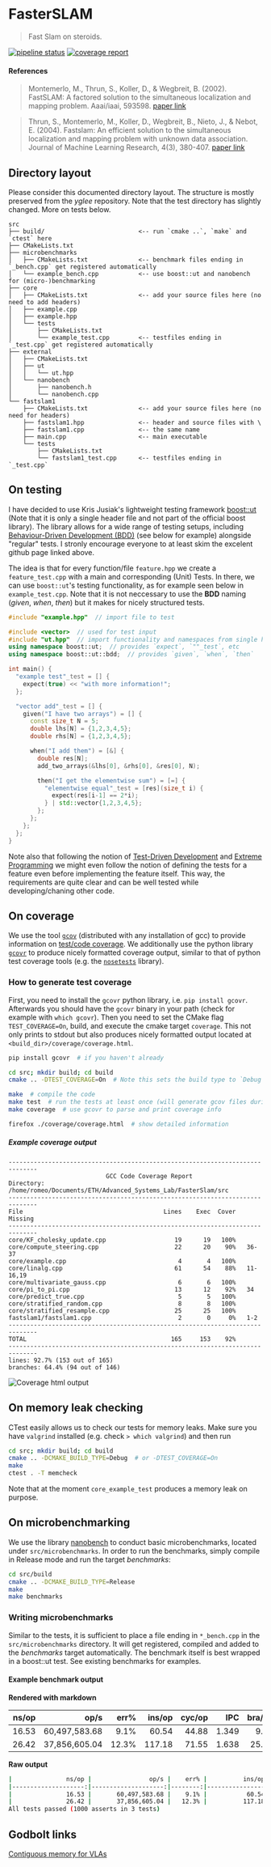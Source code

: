 # FasterSLAM
> Fast Slam on steroids.

[![pipeline status](https://gitlab.inf.ethz.ch/COURSE-ASL2020/team040/badges/merging_all_tests_together/pipeline.svg)](https://gitlab.inf.ethz.ch/COURSE-ASL2020/team040/-/commits/merging_all_tests_together)
[![coverage report](https://gitlab.inf.ethz.ch/COURSE-ASL2020/team040/badges/merging_all_tests_together/coverage.svg)](https://gitlab.inf.ethz.ch/COURSE-ASL2020/team040/-/commits/merging_all_tests_together)

#### References
> Montemerlo, M., Thrun, S., Koller, D., & Wegbreit, B. (2002). FastSLAM: A factored solution to the simultaneous localization and mapping problem. Aaai/iaai, 593598.
[paper link](https://www.aaai.org/Papers/AAAI/2002/AAAI02-089.pdf)

> Thrun, S., Montemerlo, M., Koller, D., Wegbreit, B., Nieto, J., & Nebot, E. (2004). Fastslam: An efficient solution to the simultaneous localization and mapping problem with unknown data association. Journal of Machine Learning Research, 4(3), 380-407.
[paper link](http://robots.stanford.edu/papers/Thrun03g.pdf)


## Directory layout
Please consider this documented directory layout.
The structure is mostly preserved from the _yglee_ repository.
Note that the test directory has slightly changed.
More on tests below.
```
src
├── build/                          <-- run `cmake ..`, `make` and `ctest` here
├── CMakeLists.txt
├── microbenchmarks
│   ├── CMakeLists.txt              <-- benchmark files ending in `_bench.cpp` get registered automatically
│   └── example_bench.cpp           <-- use boost::ut and nanobench for (micro-)benchmarking
├── core
│   ├── CMakeLists.txt              <-- add your source files here (no need to add headers)
│   ├── example.cpp
│   ├── example.hpp
│   └── tests
│       ├── CMakeLists.txt
│       └── example_test.cpp        <-- testfiles ending in `_test.cpp` get registered automatically
├── external
│   ├── CMakeLists.txt
│   ├── ut
│   │   └── ut.hpp
│   └── nanobench
│       ├── nanobench.h
│       └── nanobench.cpp
└── fastslam1
    ├── CMakeLists.txt              <-- add your source files here (no need for headers)
    ├── fastslam1.hpp               <-- header and source files with \
    ├── fastslam1.cpp               <-- the same name
    ├── main.cpp                    <-- main executable
    └── tests
        ├── CMakeLists.txt
        └── fastslam1_test.cpp      <-- testfiles ending in `_test.cpp`
```

## On testing
I have decided to use Kris Jusiak's lightweight testing framework [boost::ut](https://github.com/boost-experimental/ut) (Note that it is only a single header file and not part of the official boost library).
The library allows for a wide range of testing setups, including [Behaviour-Driven Development (BDD)](https://en.wikipedia.org/wiki/Behavior-driven_development) (see below for example) alongside "regular" tests.
I stronly encourage everyone to at least skim the excelent github page linked above.

The idea is that for every function/file `feature.hpp` we create a `feature_test.cpp` with a main and corresponding (Unit) Tests.
In there, we can use `boost::ut`'s testing functionality, as for example seen below in `example_test.cpp`.
Note that it is not neccessary to use the __BDD__ naming (_given_, _when_, _then_) but it makes for nicely structured tests.
```cpp
#include "example.hpp"  // import file to test

#include <vector>  // used for test input
#include "ut.hpp"  // import functionality and namespaces from single header file
using namespace boost::ut;  // provides `expect`, `""_test`, etc
using namespace boost::ut::bdd;  // provides `given`, `when`, `then`

int main() {
  "example test"_test = [] {
    expect(true) << "with more information!";
  };

  "vector add"_test = [] {
    given("I have two arrays") = [] {
      const size_t N = 5;
      double lhs[N] = {1,2,3,4,5};
      double rhs[N] = {1,2,3,4,5};

      when("I add them") = [&] {
        double res[N];
        add_two_arrays(&lhs[0], &rhs[0], &res[0], N);

        then("I get the elementwise sum") = [=] {
          "elementwise equal"_test = [res](size_t i) {
            expect(res[i-1] == 2*i);
          } | std::vector{1,2,3,4,5};
        };
      };
    };
  };
}
```

Note also that following the notion of [Test-Driven Development](https://en.wikipedia.org/wiki/Test-driven_development) and [Extreme Programming](https://en.wikipedia.org/wiki/Extreme_programming) we might even follow the notion of defining the tests for a feature even before implementing the feature itself.
This way, the requirements are quite clear and can be well tested while developing/chaning other code.


## On coverage
We use the tool [`gcov`](https://gcc.gnu.org/onlinedocs/gcc/Gcov.html) (distributed with any installation of gcc) to provide information on [test/code coverage](https://en.wikipedia.org/wiki/Code_coverage).
We additionally use the python library [`gcovr`](https://github.com/gcovr/gcovr) to produce nicely formatted coverage output, similar to that of python test coverage tools (e.g. the [`nosetests`](https://nose.readthedocs.io/en/latest/plugins/cover.html) library).

### How to generate test coverage
First, you need to install the `gcovr` python library, i.e. `pip install gcovr`.
Afterwards you should have the `gcovr` binary in your path (check for example with `which gcovr`).
Then you need to set the CMake flag `TEST_COVERAGE=On`, build, and execute the cmake target `coverage`.
This not only prints to stdout but also produces nicely formatted output located at `<build_dir>/coverage/coverage.html`.
```bash
pip install gcovr  # if you haven't already

cd src; mkdir build; cd build
cmake .. -DTEST_COVERAGE=On  # Note this sets the build type to `Debug`

make  # compile the code
make test  # run the tests at least once (will generate gcov files during run)
make coverage  # use gcovr to parse and print coverage info

firefox ./coverage/coverage.html  # show detailed information
```

##### Example coverage output
```
------------------------------------------------------------------------------
                           GCC Code Coverage Report
Directory: /home/romeo/Documents/ETH/Advanced_Systems_Lab/FasterSlam/src
------------------------------------------------------------------------------
File                                       Lines    Exec  Cover   Missing
------------------------------------------------------------------------------
core/KF_cholesky_update.cpp                   19      19   100%   
core/compute_steering.cpp                     22      20    90%   36-37
core/example.cpp                               4       4   100%   
core/linalg.cpp                               61      54    88%   11-16,19
core/multivariate_gauss.cpp                    6       6   100%   
core/pi_to_pi.cpp                             13      12    92%   34
core/predict_true.cpp                          5       5   100%   
core/stratified_random.cpp                     8       8   100%   
core/stratified_resample.cpp                  25      25   100%   
fastslam1/fastslam1.cpp                        2       0     0%   1-2
------------------------------------------------------------------------------
TOTAL                                        165     153    92%
------------------------------------------------------------------------------
lines: 92.7% (153 out of 165)
branches: 64.4% (94 out of 146)
```
![Coverage html output](doc/images/gcovr.png)


## On memory leak checking
CTest easily allows us to check our tests for memory leaks.
Make sure you have `valgrind` installed (e.g. check `> which valgrind`) and then
run
```sh
cd src; mkdir build; cd build
cmake .. -DCMAKE_BUILD_TYPE=Debug  # or -DTEST_COVERAGE=On
make
ctest . -T memcheck
```
Note that at the moment `core_example_test` produces a memory leak on purpose.


## On microbenchmarking
We use the library [nanobench](https://github.com/martinus/nanobench) to conduct basic microbenchmarks, located under `src/microbenchmarks`.
In order to run the benchmarks, simply compile in Release mode and run the target _benchmarks_:
```sh
cd src/build
cmake .. -DCMAKE_BUILD_TYPE=Release
make
make benchmarks
```

### Writing microbenchmarks
Similar to the tests, it is sufficient to place a file ending in `*_bench.cpp` in the `src/microbenchmarks` directory.
It will get registered, compiled and added to the _benchmarks_ target automatically.
The benchmark itself is best wrapped in a boost::ut test. See existing benchmarks for examples.

#### Example benchmark output
**Rendered with markdown**

|               ns/op |                op/s |    err% |          ins/op |          cyc/op |    IPC |         bra/op |   miss% |     total | benchmark
|--------------------:|--------------------:|--------:|----------------:|----------------:|-------:|---------------:|--------:|----------:|:----------
|               16.53 |       60,497,583.68 |    9.1% |           60.54 |           44.88 |  1.349 |           9.16 |    3.4% |      0.00 | `pi_to_pi`
|               26.42 |       37,856,605.04 |   12.3% |          117.18 |           71.55 |  1.638 |          25.82 |    3.8% |      0.00 | `pi_to_pi_fmod`

**Raw output**
```sh
|               ns/op |                op/s |    err% |          ins/op |          cyc/op |    IPC |         bra/op |   miss% |     total | benchmark
|--------------------:|--------------------:|--------:|----------------:|----------------:|-------:|---------------:|--------:|----------:|:----------
|               16.53 |       60,497,583.68 |    9.1% |           60.54 |           44.88 |  1.349 |           9.16 |    3.4% |      0.00 | `pi_to_pi`
|               26.42 |       37,856,605.04 |   12.3% |          117.18 |           71.55 |  1.638 |          25.82 |    3.8% |      0.00 | `pi_to_pi_fmod`
All tests passed (1000 asserts in 3 tests)
```


## Godbolt links
[Contiguous memory for VLAs](https://godbolt.org/z/-NaaF5)
